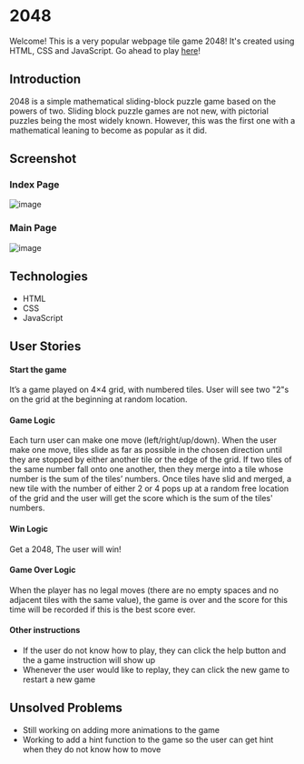 # 2048
Welcome! This is a very popular webpage tile game 2048! It's created using HTML, CSS and JavaScript.
Go ahead to play [here](https://yogaliao.github.io/Game-2048/)!
## Introduction
2048 is a simple mathematical sliding-block puzzle game based on the powers of two. Sliding block puzzle games are not new, with pictorial puzzles being the most widely known. However, this was the first one with a mathematical leaning to become as popular as it did. 

## Screenshot
### Index Page
![image](https://user-images.githubusercontent.com/97146317/159106945-b1231904-fa4e-4246-8418-1d7c5c617b64.png)
### Main Page
![image](https://user-images.githubusercontent.com/97146317/159106995-3dabb515-6046-483c-abeb-b541b07bf3ba.png)

## Technologies
- HTML
- CSS
- JavaScript

## User Stories
#### Start the game
It’s a game played on 4×4 grid, with numbered tiles. User will see two "2"s on the grid at the beginning at random location.

#### Game Logic
Each turn user can make one move (left/right/up/down). When the user make one move, tiles slide as far as possible in the chosen direction until they are stopped by either another tile or the edge of the grid. If two tiles of the same number fall onto one another, then they merge into a tile whose number is the sum of the tiles’ numbers. Once tiles have slid and merged, a new tile with the number of either 2 or 4 pops up at a random free location of the grid and the user will get the score which is the sum of the tiles' numbers.

#### Win Logic
Get a 2048, The user will win!

#### Game Over Logic
When the player has no legal moves (there are no empty spaces and no adjacent tiles with the same value), the game is over and the score for this time will be recorded if this is the best score ever.

#### Other instructions
- If the user do not know how to play, they can click the help button and the a game instruction will show up
- Whenever the user would like to replay, they can click the new game to restart a new game

## Unsolved Problems
- Still working on adding more animations to the game
- Working to add a hint function to the game so the user can get hint when they do not know how to move
